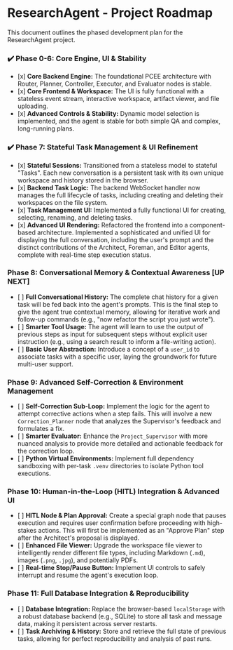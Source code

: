 # ResearchAgent - Project Roadmap

This document outlines the phased development plan for the ResearchAgent project.

### ✔️ Phase 0-6: Core Engine, UI & Stability

-   \[x\] **Core Backend Engine:** The foundational PCEE architecture with Router, Planner, Controller, Executor, and Evaluator nodes is stable.
-   \[x\] **Core Frontend & Workspace:** The UI is fully functional with a stateless event stream, interactive workspace, artifact viewer, and file uploading.
-   \[x\] **Advanced Controls & Stability:** Dynamic model selection is implemented, and the agent is stable for both simple QA and complex, long-running plans.

### ✔️ Phase 7: Stateful Task Management & UI Refinement

-   \[x\] **Stateful Sessions:** Transitioned from a stateless model to stateful "Tasks". Each new conversation is a persistent task with its own unique workspace and history stored in the browser.
-   \[x\] **Backend Task Logic:** The backend WebSocket handler now manages the full lifecycle of tasks, including creating and deleting their workspaces on the file system.
-   \[x\] **Task Management UI:** Implemented a fully functional UI for creating, selecting, renaming, and deleting tasks.
-   \[x\] **Advanced UI Rendering:** Refactored the frontend into a component-based architecture. Implemented a sophisticated and unified UI for displaying the full conversation, including the user's prompt and the distinct contributions of the Architect, Foreman, and Editor agents, complete with real-time step execution status.

### Phase 8: Conversational Memory & Contextual Awareness \[UP NEXT\]

-   \[ \] **Full Conversational History:** The complete chat history for a given task will be fed back into the agent's prompts. This is the final step to give the agent true contextual memory, allowing for iterative work and follow-up commands (e.g., "now refactor the script you just wrote").
-   \[ \] **Smarter Tool Usage:** The agent will learn to use the output of previous steps as input for subsequent steps without explicit user instruction (e.g., using a search result to inform a file-writing action).
-   \[ \] **Basic User Abstraction:** Introduce a concept of a `user_id` to associate tasks with a specific user, laying the groundwork for future multi-user support.

### Phase 9: Advanced Self-Correction & Environment Management

-   \[ \] **Self-Correction Sub-Loop:** Implement the logic for the agent to attempt corrective actions when a step fails. This will involve a new `Correction_Planner` node that analyzes the Supervisor's feedback and formulates a fix.
-   \[ \] **Smarter Evaluator:** Enhance the `Project_Supervisor` with more nuanced analysis to provide more detailed and actionable feedback for the correction loop.
-   \[ \] **Python Virtual Environments:** Implement full dependency sandboxing with per-task `.venv` directories to isolate Python tool executions.

### Phase 10: Human-in-the-Loop (HITL) Integration & Advanced UI

-   \[ \] **HITL Node & Plan Approval:** Create a special graph node that pauses execution and requires user confirmation before proceeding with high-stakes actions. This will first be implemented as an "Approve Plan" step after the Architect's proposal is displayed.
-   \[ \] **Enhanced File Viewer:** Upgrade the workspace file viewer to intelligently render different file types, including Markdown (`.md`), images (`.png`, `.jpg`), and potentially PDFs.
-   \[ \] **Real-time Stop/Pause Button:** Implement UI controls to safely interrupt and resume the agent's execution loop.

### Phase 11: Full Database Integration & Reproducibility

-   \[ \] **Database Integration:** Replace the browser-based `localStorage` with a robust database backend (e.g., SQLite) to store all task and message data, making it persistent across server restarts.
-   \[ \] **Task Archiving & History:** Store and retrieve the full state of previous tasks, allowing for perfect reproducibility and analysis of past runs.
